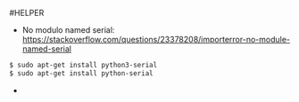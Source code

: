 #HELPER

* No modulo named serial: https://stackoverflow.com/questions/23378208/importerror-no-module-named-serial

```sh
$ sudo apt-get install python3-serial
$ sudo apt-get install python-serial
```

*
